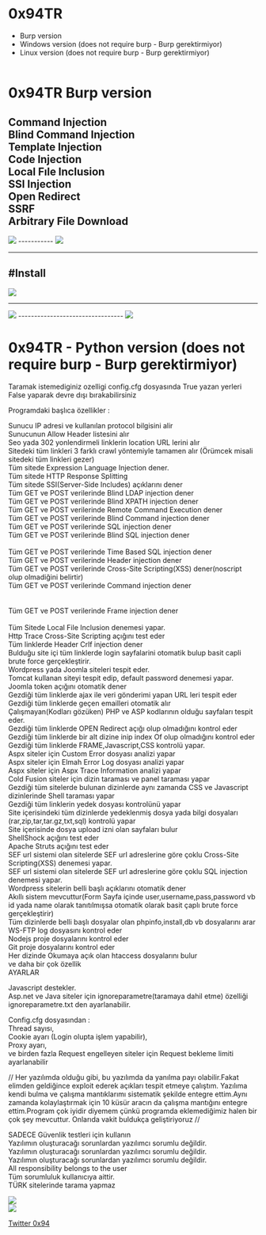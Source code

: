 
# 0x94TR

- Burp version<br>
- Windows version (does not require burp - Burp gerektirmiyor)<br>
- Linux version (does not require burp - Burp gerektirmiyor)<br><br>

# 0x94TR Burp version<br>
Command Injection<br>
Blind Command Injection<br>
Template Injection<br>
Code Injection<br>
Local Fıle Inclusion<br>
SSI Injection<br>
Open Redirect<br>
SSRF<br>
Arbitrary File Download<br>
-----------

<img src="https://raw.githubusercontent.com/antichown/0x94TR/master/watch.gif">
-----------
<img src="https://raw.githubusercontent.com/antichown/0x94TR/master/watch2.gif">

-------------
#Install
-----------------------------
<img src="https://raw.githubusercontent.com/antichown/0x94TR/master/94_1.png">

---------------------------------

<img src="https://raw.githubusercontent.com/antichown/0x94TR/master/94_2.png">
---------------------------------

<img src="https://raw.githubusercontent.com/antichown/0x94TR/master/94_3.png">

# 0x94TR - Python version (does not require burp - Burp gerektirmiyor)
Taramak istemediginiz ozelligi config.cfg dosyasında True yazan yerleri False yaparak devre dışı bırakabilirsiniz<br>

Programdaki başlıca özellikler :<br>

Sunucu IP adresi ve kullanılan protocol bilgisini alir<br>
Sunucunun Allow Header listesini alır<br>
Seo yada 302 yonlendirmeli linklerin location URL lerini alır<br>
Sitedeki tüm linkleri 3 farklı crawl yöntemiyle tamamen alır (Örümcek misali sitedeki tüm linkleri gezer)<br>
Tüm sitede Expression Language Injection dener.<br>
Tüm sitede HTTP Response Splitting<br>
Tüm sitede SSI(Server-Side Includes) açıklarını dener<br>
Tüm GET ve POST verilerinde Blind LDAP injection dener<br>
Tüm GET ve POST verilerinde Blind XPATH injection dener<br>
Tüm GET ve POST verilerinde Remote Command Execution dener<br>
Tüm GET ve POST verilerinde Blind Command injection dener<br>
Tüm GET ve POST verilerinde SQL injection dener<br>
Tüm GET ve POST verilerinde Blind SQL injection dener<br><br>
Tüm GET ve POST verilerinde Time Based SQL injection dener<br>
Tüm GET ve POST verilerinde Header injection dener<br>
Tüm GET ve POST verilerinde Cross-Site Scripting(XSS) dener(noscript olup olmadiğini belirtir)<br>
Tüm GET ve POST verilerinde Command injection dener<br><br><br>
Tüm GET ve POST verilerinde Frame injection dener<br><br>
Tüm Sitede Local File Inclusion denemesi yapar.<br>
Http Trace Cross-Site Scripting açığını test eder<br>
Tüm linklerde Header Crlf injection dener<br>
Bulduğu site içi tüm linklerde login sayfalarini otomatik bulup basit capli brute force gerçekleştirir.<br>
Wordpress yada Joomla siteleri tespit eder.<br>
Tomcat kullanan siteyi tespit edip, default password denemesi yapar.<br>
Joomla token açığını otomatik dener<br>
Gezdiği tüm linklerde ajax ile veri gönderimi yapan URL leri tespit eder<br>
Gezdiği tüm linklerde geçen emailleri otomatik alır<br>
Çalışmayan(Kodları gözüken) PHP ve ASP kodlarının olduğu sayfaları tespit eder.<br>
Gezdiği tüm linklerde OPEN Redirect açığı olup olmadığını kontrol eder<br>
Gezdiği tüm linklerde bir alt dizine inip index Of olup olmadığını kontrol eder<br>
Gezdiği tüm linklerde FRAME,Javascript,CSS kontrolü yapar.<br>
Aspx siteler için Custom Error dosyası analizi yapar<br>
Aspx siteler için Elmah Error Log dosyası analizi yapar<br>
Aspx siteler için Aspx Trace Information analizi yapar<br>
Cold Fusion siteler için dizin taraması ve panel taraması yapar<br>
Gezdiği tüm sitelerde bulunan dizinlerde aynı zamanda CSS ve Javascript dizinlerinde Shell taraması yapar<br>
Gezdiği tüm linklerin yedek dosyası kontrolünü yapar<br>
Site içerisindeki tüm dizinlerde yedeklenmiş dosya yada bilgi dosyaları (rar,zip,tar,tar.gz,txt,sql) kontrolü yapar<br>
Site içerisinde dosya upload izni olan sayfaları bulur<br>
ShellShock açığını test eder<br>
Apache Struts açığını test eder<br>
SEF url sistemi olan sitelerde SEF url adreslerine göre çoklu Cross-Site Scripting(XSS) denemesi yapar.<br>
SEF url sistemi olan sitelerde SEF url adreslerine göre çoklu SQL injection denemesi yapar.<br>
Wordpress sitelerin belli başlı açıklarını otomatik dener<br>
Akıllı sistem mevcuttur(Form Sayfa içinde user,username,pass,password vb id yada name olarak tanıtılmışsa otomatik olarak basit çaplı brute force gerçekleştirir)<br>
Tüm dizinlerde belli başlı dosyalar olan phpinfo,install,db vb dosyalarını arar<br>
WS-FTP log dosyasını kontrol eder<br>
Nodejs proje dosyalarını kontrol eder<br>
Git proje dosyalarını kontrol eder<br>
Her dizinde Okumaya açık olan htaccess dosyalarını bulur<br>
ve daha bir çok özellik<br>
AYARLAR<br>

Javascript destekler.<br>
Asp.net ve Java siteler için ignoreparametre(taramaya dahil etme) özelliği ignoreparametre.txt den ayarlanabilir.<br>


Config.cfg dosyasından :<br>
Thread sayısı,<br>
Cookie ayarı (Login olupta işlem yapabilir),<br>
Proxy ayarı,<br>
ve birden fazla Request engelleyen siteler için Request bekleme limiti ayarlanabilir<br>

// Her yazılımda olduğu gibi, bu yazılımda da yanılma payı olabilir.Fakat elimden geldiğince exploit ederek açıkları tespit etmeye çalıştım. Yazılıma kendi bulma ve çalışma mantıklarımı sistematik şekilde entegre ettim.Aynı zamanda kolaylaştırmak için 10 küsür aracın da çalışma mantığını entegre ettim.Program çok iyidir diyemem çünkü programda eklemediğimiz halen bir çok şey mevcuttur. Onlarıda vakit buldukça geliştiriyoruz //<br>

SADECE Güvenlik testleri için kullanın<br>
Yazılımın oluşturacağı sorunlardan yazılımcı sorumlu değildir.<br>
Yazılımın oluşturacağı sorunlardan yazılımcı sorumlu değildir.<br>
Yazılımın oluşturacağı sorunlardan yazılımcı sorumlu değildir.<br>
All responsibility belongs to the user<br>
Tüm sorumluluk kullanıcıya aittir.<br>
TÜRK sitelerinde tarama yapmaz<br>

<img src="https://raw.githubusercontent.com/antichown/0x94TR/master/config.png">
<br>
<img src="https://raw.githubusercontent.com/antichown/0x94TR/master/ddd.png">


<a href="https://twitter.com/0x94">Twitter 0x94</a>
